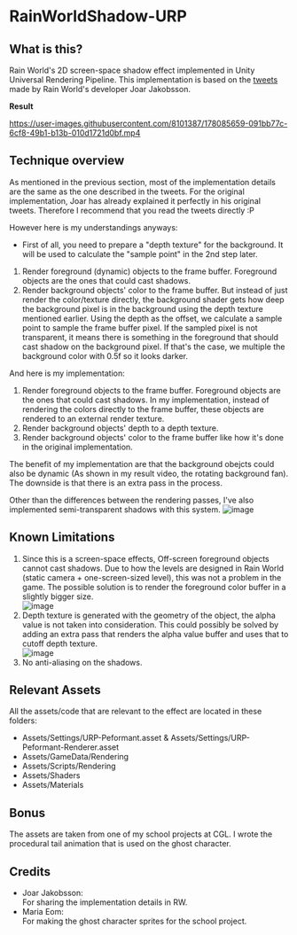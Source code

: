 # RainWorldShadow-URP
## What is this?
Rain World's 2D screen-space shadow effect implemented in Unity Universal Rendering Pipeline. This implementation is based on the [tweets](https://twitter.com/joar_lj/status/1525445116789497856?t=E0TvPUclpmWs7LO9pV-xhQ&amp;s=19) made by Rain World's developer Joar Jakobsson.  

**Result**  

https://user-images.githubusercontent.com/8101387/178085659-091bb77c-6cf8-49b1-b13b-010d1721d0bf.mp4



## Technique overview
As mentioned in the previous section, most of the implementation details are the same as the one described in the tweets. For the original implementation, Joar has already explained it perfectly in his original tweets. Therefore I recommend that you read the tweets directly :P

However here is my understandings anyways: 
* First of all, you need to prepare a "depth texture" for the background. It will be used to calculate the "sample point" in the 2nd step later.  
1. Render foreground (dynamic) objects to the frame buffer. Foreground objects are the ones that could cast shadows.
2. Render background objects' color to the frame buffer. But instead of just render the color/texture directly, the background shader gets how deep the background pixel is in the background using the depth texture mentioned earlier. Using the depth as the offset, we calculate a sample point to sample the frame buffer pixel. If the sampled pixel is not transparent, it means there is something in the foreground that should cast shadow on the background pixel. If that's the case, we multiple the background color with 0.5f so it looks darker.

And here is my implementation: 
1. Render foreground objects to the frame buffer. Foreground objects are the ones that could cast shadows. In my implementation, instead of rendering the colors directly to the frame buffer, these objects are rendered to an external render texture.
2. Render background objects' depth to a depth texture.
3. Render background objects' color to the frame buffer like how it's done in the original implementation.

The benefit of my implementation are that the background obejcts could also be dynamic (As shown in my result video, the rotating background fan). The downside is that there is an extra pass in the process.

Other than the differences between the rendering passes, I've also implemented semi-transparent shadows with this system. 
![image](https://user-images.githubusercontent.com/8101387/178085218-8cb4ebdd-58bf-4b38-943a-db8658a68505.png)  

## Known Limitations
1. Since this is a screen-space effects, Off-screen foreground objects cannot cast shadows. Due to how the levels are designed in Rain World (static camera + one-screen-sized level), this was not a problem in the game. The possible solution is to render the foreground color buffer in a slightly bigger size.  
![image](https://user-images.githubusercontent.com/8101387/178085134-3ec4a2d3-6d6f-43b8-bcfb-bf18737c84e4.png)  
2. Depth texture is generated with the geometry of the object, the alpha value is not taken into consideration. This could possibly be solved by adding an extra pass that renders the alpha value buffer and uses that to cutoff depth texture.  
![image](https://user-images.githubusercontent.com/8101387/178085157-7ff03583-fca7-43a6-a8af-7c30e2de7405.png)
3. No anti-aliasing on the shadows. 

## Relevant Assets
All the assets/code that are relevant to the effect are located in these folders:
* Assets/Settings/URP-Peformant.asset & Assets/Settings/URP-Peformant-Renderer.asset  
* Assets/GameData/Rendering
* Assets/Scripts/Rendering
* Assets/Shaders
* Assets/Materials

## Bonus  
The assets are taken from one of my school projects at CGL. I wrote the procedural tail animation that is used on the ghost character.

## Credits
* Joar Jakobsson:  
  For sharing the implementation details in RW.
* Maria Eom:  
  For making the ghost character sprites for the school project.

